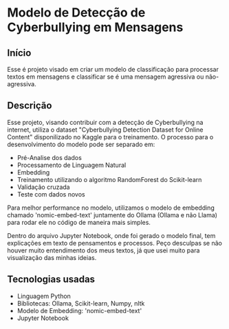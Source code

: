 # Modelo de Detecção de Cyberbullying em Mensagens

## Início

Esse é projeto visado em criar um modelo de classificação para processar textos em mensagens e classificar se é uma mensagem agressiva ou não-agressiva. 

## Descrição

Esse projeto, visando contribuir com a detecção de Cyberbullying na internet, utiliza o dataset "Cyberbullying Detection Dataset for Online Content" disponilizado no Kaggle para o treinamento.
O processo para o desenvolvimento do modelo pode ser separado em:

- Pré-Analise dos dados
- Processamento de Linguagem Natural
- Embedding
- Treinamento utilizando o algoritmo RandomForest do Scikit-learn
- Validação cruzada
- Teste com dados novos

Para melhor performance no modelo, utilizamos o modelo de embedding chamado 'nomic-embed-text' juntamente do Ollama (Ollama e não Llama) para rodar ele no código de maneira mais simples.

Dentro do arquivo Jupyter Notebook, onde foi gerado o modelo final, tem explicações em texto de pensamentos e processos. Peço desculpas se não houver muito entendimento dos meus textos, já que usei muito para visualização das minhas ideias.

## Tecnologias usadas

- Linguagem Python
- Bibliotecas: Ollama, Scikit-learn, Numpy, nltk
- Modelo de Embedding: 'nomic-embed-text'
- Jupyter Notebook
  
